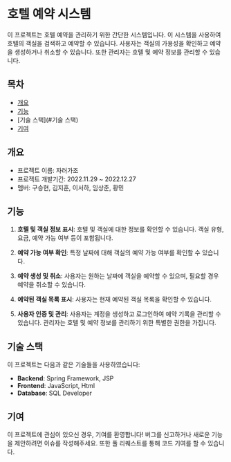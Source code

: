 # 호텔 예약 시스템

이 프로젝트는 호텔 예약을 관리하기 위한 간단한 시스템입니다. 이 시스템을 사용하여 호텔의 객실을 검색하고 예약할 수 있습니다. 사용자는 객실의 가용성을 확인하고 예약을 생성하거나 취소할 수 있습니다. 또한 관리자는 호텔 및 예약 정보를 관리할 수 있습니다.


## 목차
  - [개요](#개요)
  - [기능](#기능)
  - [기술 스택](#기술 스택)
  - [기여](#기여)


## 개요
- 프로젝트 이름: 자러가조
- 프로젝트 개발기간: 2022.11.29 ~ 2022.12.27
- 멤버: 구승현, 김지훈, 이서하, 임상준, 황민


## 기능

1. **호텔 및 객실 정보 표시**: 호텔 및 객실에 대한 정보를 확인할 수 있습니다. 객실 유형, 요금, 예약 가능 여부 등이 포함됩니다.

2. **예약 가능 여부 확인**: 특정 날짜에 대해 객실의 예약 가능 여부를 확인할 수 있습니다.

3. **예약 생성 및 취소**: 사용자는 원하는 날짜에 객실을 예약할 수 있으며, 필요할 경우 예약을 취소할 수 있습니다.

4. **예약된 객실 목록 표시**: 사용자는 현재 예약된 객실 목록을 확인할 수 있습니다.

5. **사용자 인증 및 관리**: 사용자는 계정을 생성하고 로그인하여 예약 기록을 관리할 수 있습니다. 관리자는 호텔 및 예약 정보를 관리하기 위한 특별한 권한을 가집니다.


## 기술 스택

이 프로젝트는 다음과 같은 기술들을 사용하였습니다:

- **Backend**: Spring Framework, JSP
- **Frontend**: JavaScript, Html
- **Database**: SQL Developer


## 기여

이 프로젝트에 관심이 있으신 경우, 기여를 환영합니다! 버그를 신고하거나 새로운 기능을 제안하려면 이슈를 작성해주세요. 또한 풀 리퀘스트를 통해 코드 기여를 할 수 있습니다.
